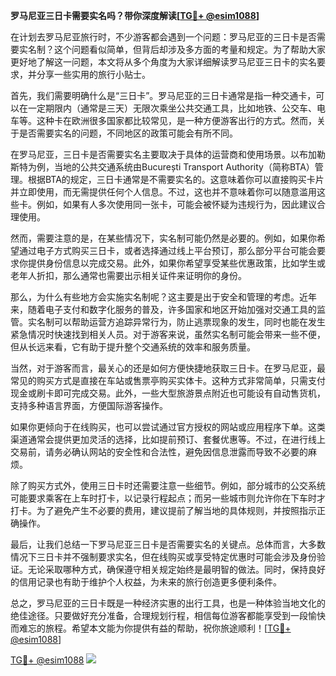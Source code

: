 **罗马尼亚三日卡需要实名吗？带你深度解读[[TG💪+ @esim1088](https://t.me/s/esim1088)]**

在计划去罗马尼亚旅行时，不少游客都会遇到一个问题：罗马尼亚的三日卡是否需要实名制？这个问题看似简单，但背后却涉及多方面的考量和规定。为了帮助大家更好地了解这一问题，本文将从多个角度为大家详细解读罗马尼亚三日卡的实名要求，并分享一些实用的旅行小贴士。

首先，我们需要明确什么是“三日卡”。罗马尼亚的三日卡通常是指一种交通卡，可以在一定期限内（通常是三天）无限次乘坐公共交通工具，比如地铁、公交车、电车等。这种卡在欧洲很多国家都比较常见，是一种方便游客出行的方式。然而，关于是否需要实名的问题，不同地区的政策可能会有所不同。

在罗马尼亚，三日卡是否需要实名主要取决于具体的运营商和使用场景。以布加勒斯特为例，当地的公共交通系统由București Transport Authority（简称BTA）管理。根据BTA的规定，三日卡通常是不需要实名的。这意味着你可以直接购买卡片并立即使用，而无需提供任何个人信息。不过，这也并不意味着你可以随意滥用这些卡。例如，如果有人多次使用同一张卡，可能会被怀疑为违规行为，因此建议合理使用。

然而，需要注意的是，在某些情况下，实名制可能仍然是必要的。例如，如果你希望通过电子方式购买三日卡，或者选择通过线上平台预订，那么部分平台可能会要求你提供身份信息以完成交易。此外，如果你希望享受某些优惠政策，比如学生或老年人折扣，那么通常也需要出示相关证件来证明你的身份。

那么，为什么有些地方会实施实名制呢？这主要是出于安全和管理的考虑。近年来，随着电子支付和数字化服务的普及，许多国家和地区开始加强对交通工具的监管。实名制可以帮助运营方追踪异常行为，防止逃票现象的发生，同时也能在发生紧急情况时快速找到相关人员。对于游客来说，虽然实名制可能会带来一些不便，但从长远来看，它有助于提升整个交通系统的效率和服务质量。

当然，对于游客而言，最关心的还是如何方便快捷地获取三日卡。在罗马尼亚，最常见的购买方式是直接在车站或售票亭购买实体卡。这种方式非常简单，只需支付现金或刷卡即可完成交易。此外，一些大型旅游景点附近也可能设有自动售货机，支持多种语言界面，方便国际游客操作。

如果你更倾向于在线购买，也可以尝试通过官方授权的网站或应用程序下单。这类渠道通常会提供更加灵活的选择，比如提前预订、套餐优惠等。不过，在进行线上交易前，请务必确认网站的安全性和合法性，避免因信息泄露而导致不必要的麻烦。

除了购买方式外，使用三日卡时还需要注意一些细节。例如，部分城市的公交系统可能要求乘客在上车时打卡，以记录行程起点；而另一些城市则允许你在下车时才打卡。为了避免产生不必要的费用，建议提前了解当地的具体规则，并按照指示正确操作。

最后，让我们总结一下罗马尼亚三日卡是否需要实名的关键点。总体而言，大多数情况下三日卡并不强制要求实名，但在线购买或享受特定优惠时可能会涉及身份验证。无论采取哪种方式，确保遵守相关规定始终是最明智的做法。同时，保持良好的信用记录也有助于维护个人权益，为未来的旅行创造更多便利条件。

总之，罗马尼亚的三日卡既是一种经济实惠的出行工具，也是一种体验当地文化的绝佳途径。只要做好充分准备，合理规划行程，相信每位游客都能享受到一段愉快而难忘的旅程。希望本文能为你提供有益的帮助，祝你旅途顺利！[[TG💪+ @esim1088](https://t.me/s/esim1088)]

[TG💪+ @esim1088](https://t.me/s/esim1088) ![](https://i.postimg.cc/4NQfJmqS/Snipaste-2025-05-13-00-14-12.png)